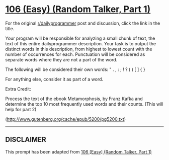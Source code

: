 # [106 (Easy) (Random Talker, Part 1)](https://www.reddit.com/r/dailyprogrammer/comments/11xje0/10232012_challenge_106_easy_random_talker_part_1/)

For the original [r/dailyprogrammer](https://www.reddit.com/r/dailyprogrammer/) post and discussion, click the link in the title.

Your program will be responsible for analyzing a small chunk of text, the text of this entire dailyprogrammer description.  Your task is to output the distinct words in this description, from highest to lowest count with the number of occurrences for each.  Punctuation will be considered as separate words where they are not a part of the word.  

The following will be considered their own words: " . , : ; ! ? ( ) [ ] { }

For anything else, consider it as part of a word.

Extra Credit:

Process the text of the ebook Metamorphosis, by Franz Kafka and determine the top 10 most frequently used words and their counts. (This will help for part 2)

(http://www.gutenberg.org/cache/epub/5200/pg5200.txt)

----
## **DISCLAIMER**
This prompt has been adapted from [106 [Easy] (Random Talker, Part 1)](https://www.reddit.com/r/dailyprogrammer/comments/11xje0/10232012_challenge_106_easy_random_talker_part_1/
)
